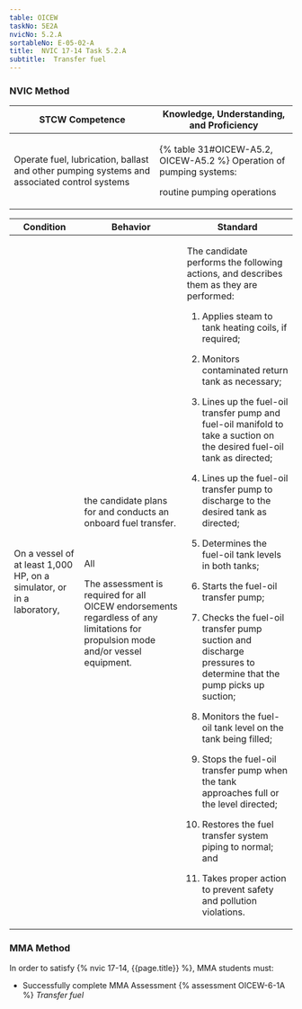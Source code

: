 ```yaml
---
table: OICEW
taskNo: 5E2A
nvicNo: 5.2.A 
sortableNo: E-05-02-A
title:  NVIC 17-14 Task 5.2.A
subtitle:  Transfer fuel
---
```






### NVIC Method

<a style="display:none;" onclick="togglevisibility('nvic_methods')" >Show NVIC method.</a>

<div id='nvic_methods' class='show'>

<table>
<thead>
<tr>
<th class='forty'> STCW Competence </th>
<th class='sixty'> Knowledge, Understanding, and Proficiency </th>
</tr>
</thead>

<tbody>
<tr><td markdown='1'>

Operate fuel, lubrication, ballast and other pumping systems and associated control systems

</td><td markdown='1'>

{% table 31#OICEW-A5.2, OICEW-A5.2 %} Operation of pumping systems: 

routine pumping operations

</td></tr>


</tbody>
</table>


<table>
<thead>
<tr><th class='twenty'>  Condition </th><th class='twenty'> Behavior </th><th  class='sixty'>Standard </th></tr>
</thead>
<tbody >



<tr><td markdown='1'>

On a vessel of at least 1,000 HP, on a simulator, or in a laboratory,

</td><td markdown='1'>

the candidate plans for and conducts an onboard fuel transfer.

<br>

<div class="tooltip" markdown='1'>

All

The assessment is required for all OICEW endorsements regardless of any limitations for propulsion mode and/or vessel equipment.

</div>


</td><td markdown='1'>

The candidate performs the following actions, and describes them as they are performed:

1. Applies steam to tank heating coils, if required;

2. Monitors contaminated return tank as necessary;

3. Lines up the fuel-oil transfer pump and fuel-oil manifold to take a suction on the desired fuel-oil tank as directed;

4. Lines up the fuel-oil transfer pump to discharge to the desired tank as directed;

5. Determines the fuel-oil tank levels in both tanks;

6. Starts the fuel-oil transfer pump;

7. Checks the fuel-oil transfer pump suction and discharge pressures to determine that the pump picks up suction;

8. Monitors the fuel-oil tank level on the tank being filled;

9. Stops the fuel-oil transfer pump when the tank approaches full or the level directed;

10. Restores the fuel transfer system piping to normal; and

11. Takes proper action to prevent safety and pollution violations.

</td></tr>
</tbody>
</table>
</div>


### MMA Method

In order to satisfy  {% nvic 17-14, {{page.title}}  %}, MMA students must:

* Successfully complete MMA Assessment {% assessment OICEW-6-1A %} *Transfer fuel*